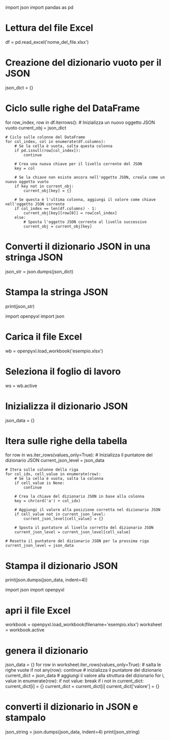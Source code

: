 import json
import pandas as pd

# Lettura del file Excel
df = pd.read_excel('nome_del_file.xlsx')

# Creazione del dizionario vuoto per il JSON
json_dict = {}

# Ciclo sulle righe del DataFrame
for row_index, row in df.iterrows():
    # Inizializza un nuovo oggetto JSON vuoto
    current_obj = json_dict

    # Ciclo sulle colonne del DataFrame
    for col_index, col in enumerate(df.columns):
        # Se la cella è vuota, salta questa colonna
        if pd.isnull(row[col_index]):
            continue

        # Crea una nuova chiave per il livello corrente del JSON
        key = col

        # Se la chiave non esiste ancora nell'oggetto JSON, creala come un nuovo oggetto vuoto
        if key not in current_obj:
            current_obj[key] = {}

        # Se questa è l'ultima colonna, aggiungi il valore come chiave nell'oggetto JSON corrente
        if col_index == len(df.columns) - 1:
            current_obj[key][row[0]] = row[col_index]
        else:
            # Sposta l'oggetto JSON corrente al livello successivo
            current_obj = current_obj[key]

# Converti il dizionario JSON in una stringa JSON
json_str = json.dumps(json_dict)

# Stampa la stringa JSON
print(json_str)





import openpyxl
import json

# Carica il file Excel
wb = openpyxl.load_workbook('esempio.xlsx')

# Seleziona il foglio di lavoro
ws = wb.active

# Inizializza il dizionario JSON
json_data = {}

# Itera sulle righe della tabella
for row in ws.iter_rows(values_only=True):
    # Inizializza il puntatore del dizionario JSON
    current_json_level = json_data

    # Itera sulle colonne della riga
    for col_idx, cell_value in enumerate(row):
        # Se la cella è vuota, salta la colonna
        if cell_value is None:
            continue

        # Crea la chiave del dizionario JSON in base alla colonna
        key = chr(ord('a') + col_idx)

        # Aggiungi il valore alla posizione corretta nel dizionario JSON
        if cell_value not in current_json_level:
            current_json_level[cell_value] = {}

        # Sposta il puntatore al livello corretto del dizionario JSON
        current_json_level = current_json_level[cell_value]

    # Resetta il puntatore del dizionario JSON per la prossima riga
    current_json_level = json_data

# Stampa il dizionario JSON
print(json.dumps(json_data, indent=4))



import json
import openpyxl

# apri il file Excel
workbook = openpyxl.load_workbook(filename='esempio.xlsx')
worksheet = workbook.active

# genera il dizionario
json_data = {}
for row in worksheet.iter_rows(values_only=True):
    # salta le righe vuote
    if not any(row):
        continue
    # inizializza il puntatore del dizionario
    current_dict = json_data
    # aggiungi il valore alla struttura del dizionario
    for i, value in enumerate(row):
        if not value:
            break
        if i not in current_dict:
            current_dict[i] = {}
        current_dict = current_dict[i]
    current_dict['valore'] = {}

# converti il dizionario in JSON e stampalo
json_string = json.dumps(json_data, indent=4)
print(json_string)
